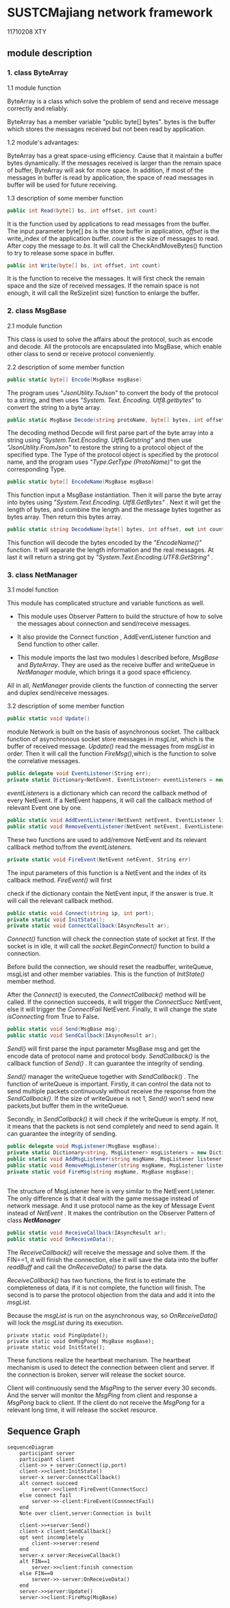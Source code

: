 #         SUSTCMajiang network framework

11710208 XTY

## module description

### 1. class ByteArray

1.1 module function

ByteArray is a class which solve the problem of send and receive message correctly and reliably.

ByteArray has a member variable "public byte[] bytes". bytes is the buffer which stores the messages received but not been read by application.  

1.2 module's advantages:

ByteArray has a great space-using efficiency. Cause that it maintain a buffer bytes dynamically. If the messages received is larger than the remain space of buffer, ByteArray will ask for more space. In addition, if most of the messages in buffer is read by application, the space of read messages in buffer will be used for future receiving. 



1.3 description of some member function

```c#
public int Read(byte[] bs, int offset, int count)
```

It is the function used by applications to read messages from the buffer. The input parameter byte[] *bs* is the store buffer in application, *offset* is the write_index of the application buffer. *count* is the size of messages to read. After copy the message to *bs*. It will call the CheckAndMoveBytes() function to try to release some space in buffer.

```c#
public int Write(byte[] bs, int offset, int count)
```

It is the function to receive the messages. It will first check the remain space and the size of received messages. If the remain space is not enough, it will call the ReSize(int size) function to enlarge the buffer.

### 2. class MsgBase

2.1 module function

This class is used to solve the affairs about the protocol, such as encode and decode. All the protocols are encapsulated into MsgBase, which enable other class to send or receive protocol conveniently.

2.2 description of some member function

```c#
public static byte[] Encode(MsgBase msgBase)
```

 The program uses "*JsonUtility.ToJson*" to convert the body of the protocol to a string, and then uses "*System. Text. Encoding. Utf8.getbytes*" to convert the string to a byte array. 

```c#
public static MsgBase Decode(string protoName, byte[] bytes, int offset, int count)
```

 The decoding method Decode will first parse part of the byte array into a string using *"System.Text.Encoding. Utf8.Getstring"* and then use *"JsonUtility.FromJson"* to restore the string to a protocol object of the specified type. The Type of the protocol object is specified by the protocol name, and the program uses *"Type.GetType (ProtoName)"* to get the corresponding Type. 

```c#
public static byte[] EncodeName(MsgBase msgBase)
```

This function input a MsgBase instantiation.  Then it will parse the byte array into bytes using *"System.Text.Encoding. Utf8.GetBytes"* . Next it will get the length of bytes, and combine the length and the message bytes together as bytes array. Then return this bytes array.

```c#
public static string DecodeName(byte[] bytes, int offset, out int count)
```

This function will decode the bytes encoded by the *"EncodeName()"* function. It will separate the length information and the real messages. At last it will return a string got by *"System.Text.Encoding.UTF8.GetString"* .

### 3. class NetManager

3.1 model function

This module has complicated structure and variable functions as well. 

- This module uses Observer Pattern to build the structure of how to solve the messages about connection and send/receive messages.

- It also provide the Connect function , AddEventListener function and Send function to other caller.

- This module imports the last two modules l described before, *MsgBase* and *ByteArray*.  They are used as the receive buffer and writeQueue in *NetManager* module, which brings it a good space efficiency.

All in all, *NetManager* provide clients the function of connecting the server and duplex send/receive messages.

3.2 description of some member function

```c#
public static void Update()
```

module Network is built on the basis of asynchronous socket. The  callback function of asynchronous socket store messages in *msgList*, which is the buffer of received message. *Update()* read the messages from *msgList* in order. Then it will call the function *FireMsg()*,which is the function to solve the correlative messages.

```c#
public delegate void EventListener(String err);
private static Dictionary<NetEvent, EventListener> eventListeners = new 				      Dictionary<NetEvent, EventListener>();
```

*eventListeners* is a dictionary which can record the callback method of every NetEvent. If a NetEvent happens, it will call the callback method of relevant Event one by one.

```c#
public static void AddEventListener(NetEvent netEvent, EventListener listener);
public static void RemoveEventListener(NetEvent netEvent, EventListener listener);
```

These two functions are used to add/remove NetEvent and its relevant callback method to/from the *eventListeners*. 

```c#
private static void FireEvent(NetEvent netEvent, String err)
```

The input parameters of this function is a NetEvent and the index of its callback method. *FireEvent()* will first

check if the dictionary contain the NetEvent input, if the answer is true. It will call the relevant callback method.

```c#
public static void Connect(string ip, int port);
private static void InitState();
private static void ConnectCallback(IAsyncResult ar);
```

*Connect()* function will check the connection state of socket at first. If the socket is in idle, it will call the *socket.BeginConnect()* function to build a connection. 

Before build the connection, we should reset the readbuffer, writeQueue, msgList and other member variables. This is the function of  *InitState()* member method.

After the *Connect()* is executed, the *ConnectCallback()* method will be called. If the connection succeeds, it will trigger the *ConnectSucc* NetEvent, else it will trigger the *ConnectFail* NetEvent. Finally, it will change the state *isConnecting* from True to False.

```c#
public static void Send(MsgBase msg);
public static void SendCallback(IAsyncResult ar);
```

*Send*() will first parse the input parameter MsgBase msg and get the encode data of protocol name and protocol body. *SendCallback()* is the callback function of *Send()* . It can guarantee the integrity of sending.

 *Send()* manager the writeQueue together with *SendCallback*() . The function of writeQueue is important. Firstly, it can control the data not to send multiple packets continuously without receive the response from the *SendCallback()*.  If the size of writeQueue is not 1, *Send()* won't send new packets,but buffer them in the writeQueue. 

Secondly, in *SendCallback()* it will check if the writeQueue is empty. If not, it means that the packets is not send completely and need to send again. It can guarantee the integrity of sending.

```c#
public delegate void MsgListener(MsgBase msgBase);
private static Dictionary<string, MsgListener> msgListeners = new Dictionary<string, MsgListener>();
public static void AddMsgListener(string msgName, MsgListener listener);
public static void RemoveMsgListener(string msgName, MsgListener listener);
private static void FireMsg(string msgName, MsgBase msgBase);
    
```

The structure of MsgListener here is very similar to the NetEvent Listener.  The only difference is that it deal with the game message instead of network message. And it use protocol name as the key of Message Event instead of *NetEvent* . It makes the contribution on the Observer Pattern of class ***NetManager***

```c#
public static void ReceiveCallback(IAsyncResult ar);
public static void OnReceiveData();
```

The *ReceiveCallback()* will receive the message and solve them. If the FIN==1, it will finish the connection, else it will save the data into the buffer *readBuff* and call the *OnReceiveData()* to parse the data.

*ReceiveCallback()* has two functions, the first is to estimate the completeness of data, if it is not complete, the function will finish. The second is to parse the protocol objection from the data and add it into the *msgList*. 

Because the *msgList* is run on the asynchronous way, so *OnReceiveData()* will lock the *msgList* during its execution.

```pseudocode
private static void PingUpdate();
private static void OnMsgPong( MsgBase msgBase);
private static void InitState();
```

These functions realize the heartbeat mechanism. The heartbeat mechanism is used to detect the connection between client and server. If the connection is broken, server will release the socket source. 

Client will continuously send the *MsgPing* to the server every 30 seconds. And the server will monitor the *MsgPing* from client and response a *MsgPong* back to client. If the client do not receive the *MsgPong* for a relevant long time, it will release the socket resource.





## Sequence Graph

```mermaid
sequenceDiagram
	participant server
	participant client
	client->> + server:Connect(ip,port)
	client->>client:InitState()
    server-x server:ConnectCallback()
    alt connect succeed
    	server->>client:FireEvent(ConnectSucc)
    else connect fail
    	server->>-client:FireEvent(ConnnectFail)
    end
    Note over client,server:Connection is built
    
    client->>+server:Send()
    client-x client:SendCallback()
    opt sent incompletely
    	client->>server:resend
    end
    server-x server:ReceiveCallback()
    alt FIN==1
    	server->>client:finish connection
    else FIN==0
    	server->>-server:OnReceiveData()
    end
    server->>server:Update()
    server->>client:FireMsg(MsgBase)
    
```











































